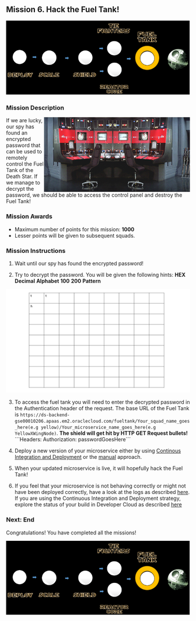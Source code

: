 ## Mission 6. Hack the Fuel Tank! ##

![Mission6](MapFuelTankMission.PNG)

### Mission Description ###

<img align="right" src="../images/fueltank.jpg" width = "400px">
If we are lucky, our spy has found an encrypted password that can be used to remotely control the Fuel Tank of the Death Star.
If we manage to decrypt the password, we should be able to access the control panel and destroy the Fuel Tank!

### Mission Awards ###

- Maximum number of points for this mission: **1000**
- Lesser points will be given to subsequent squads.

### Mission Instructions ###

1. Wait until our spy has found the encrypted password!

2. Try to decrypt the password. You will be given the following hints:
**HEX** **Decimal** **Alphabet** **100** **200** **Pattern**

![Ceasar Map](../images/caesarbox.jpg)

3. To access the fuel tank you will need to enter the decrypted password in the Authentication header of the request. The base URL of the Fuel Tank is ```https://ds-backend-gse00010206.apaas.em2.oraclecloud.com/fueltank/Your_squad_name_goes_here(e.g yellow)/Your_microservice_name_goes_here(e.g YellowXWingNode)```. **The shield will get hit by HTTP GET Request bullets!** ```Headers: Authorization: passwordGoesHere´´´

4. Deploy a new version of your microservice either by using [Continous Integration and Deployment](../deployment/cicd.md) or the [manual](../deployment/manually.md) approach. 

5. When your updated microservice is live, it will hopefully hack the Fuel Tank!

6. If you feel that your microservice is not behaving correctly or might not have been deployed correctly, have a look at the logs as described [here](../logs.md). If you are using the Continuous Integration and Deployment strategy, explore the status of your build in Developer Cloud as described [here](../devcs.md)

### Next: End ###

Congratulations! You have completed all the missions!

![Mission4](MapFuelTankMission.PNG)
